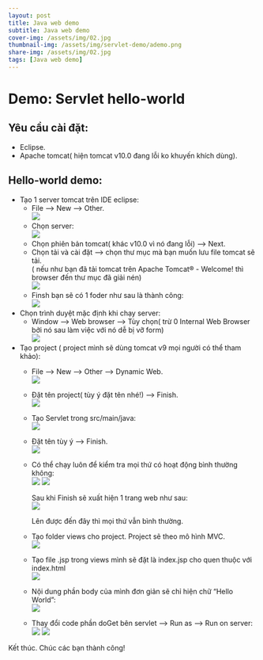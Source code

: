 ```yaml
---
layout: post
title: Java web demo
subtitle: Java web demo
cover-img: /assets/img/02.jpg
thumbnail-img: /assets/img/servlet-demo/ademo.png
share-img: /assets/img/02.jpg
tags: [Java web demo]
---
```

# Demo: Servlet hello-world

## Yêu cầu cài đặt:
* Eclipse.
* Apache tomcat( hiện tomcat v10.0 đang lỗi ko khuyến khích dùng).

## Hello-world demo:

- Tạo 1 server tomcat trên IDE eclipse: 
  - File --> New --> Other.\
    ![](/assets/img/servlet-demo/1.png)
  - Chọn server:\
    ![](/assets/img/servlet-demo/2.png)
  - Chọn phiên bản tomcat( khác v10.0 vì nó đang lỗi) --> Next.
  - Chọn tải và cài đặt --> chọn thư mục mà bạn muốn lưu file tomcat sẽ tải.\
( nếu như bạn đã tải tomcat trên Apache Tomcat® - Welcome! thì browser đến thư mục đã giải nén)\
    ![](/assets/img/servlet-demo/3.png)
  - Finsh bạn sẽ có 1 foder như sau là thành công:\
    ![](/assets/img/servlet-demo/4.png)
- Chọn trình duyệt mặc định khi chạy server:
  - Window --> Web browser --> Tùy chọn( trừ 0 Internal Web Browser bởi nó sau làm việc với nó dễ bị vỡ form)\
    ![](/assets/img/servlet-demo/5.png)
- Tạo project ( project mình sẽ dùng tomcat v9 mọi người có thể tham khảo):
  - File --> New --> Other --> Dynamic Web.\
    ![](/assets/img/servlet-demo/6.png)
  - Đặt tên project( tùy ý đặt tên nhé!) --> Finish.\
    ![](/assets/img/servlet-demo/7.png)
  - Tạo Servlet trong src/main/java:\
    ![](/assets/img/servlet-demo/8.png)
  - Đặt tên tùy ý --> Finish.\
    ![](/assets/img/servlet-demo/9.png)
  - Có thể chạy luôn để kiểm tra mọi thứ có hoạt động bình thường không:\
    ![](/assets/img/servlet-demo/10.png)
    ![](/assets/img/servlet-demo/11.png)
    
      Sau khi Finish sẽ xuất hiện 1 trang web như sau:\
    ![](/assets/img/servlet-demo/12.png)
    
      Lên được đến đây thì mọi thứ vẫn bình thường.
  - Tạo folder views cho project. Project sẽ theo mô hình MVC.\
    ![](/assets/img/servlet-demo/13.png)
  - Tạo file .jsp trong views mình sẽ đặt là index.jsp cho quen thuộc với index.html\
    ![](/assets/img/servlet-demo/14.png)
  - Nội dung phần body của mình đơn giản sẽ chỉ hiện chữ “Hello World”:\
    ![](/assets/img/servlet-demo/15.png)
  - Thay đổi code phần doGet bên servlet --> Run as --> Run on server:\
    ![](/assets/img/servlet-demo/16.png)
    ![](/assets/img/servlet-demo/17.png)
    
Kết thúc. 
Chúc các bạn thành công!
